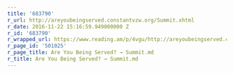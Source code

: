 ```yaml
---
title: '683790'
r_url: http://areyoubeingserved.constantvzw.org/Summit.xhtml
r_date: 2016-11-22 15:16:59.949000000 Z
r_id: '683790'
r_wrapped_url: https://www.reading.am/p/4vgu/http://areyoubeingserved.constantvzw.org/Summit.xhtml
r_page_id: '501025'
r_page_title: Are You Being Served? → Summit.md
r_title: Are You Being Served? → Summit.md
---
```


